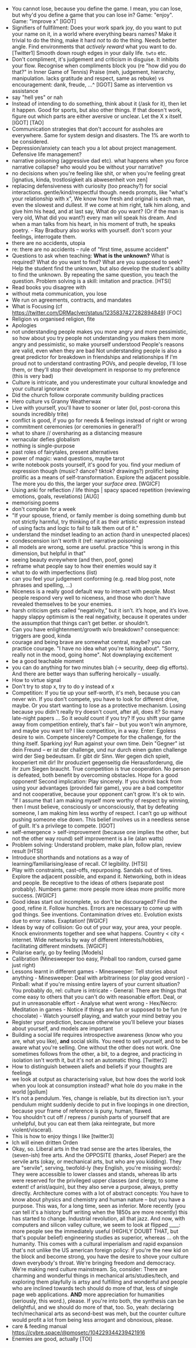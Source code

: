 - You cannot lose, because you define the game. I mean, you can lose, but why'd you define a game that you can lose
      in? Game: "enjoy". Game: "improve x" [IGOT]
- Signifiers of fullfilment: Does your work spark joy, do you want to put your name on it, in a world where everything bears names?
      Make it trivial to do the thing, make it hard *not* to do the thing. Needs better angle.
      Find environments that *actively reward* what you want to do. [Twitter1]
      Smooth down rough edges in your daily life. ``twto`` etc.
- Don't compliment, it's judgement and criticism in disguise. It inhibits your flow. Recognise when compliments
      block you (re "how did you do that?" in Inner Game of Tennis)
      Praise (meh, judgement, hierarchy, manipulation. lacks gratitude and respect, same as rebuke) vs encouragement:
      dank, freude, …^ [IGOT]
      Same as intervention vs assistance
- say "hell yes" or nah
- Instead of intending to do something, think about it (/ask for it), then let it happen. Good for sports, but also other things.
      If that doesn't work, figure out which parts are either aversive or unclear. Let the X x itself. [IGOT] [TAO]
- Communication strategies that don't account for assholes are everywhere. Same for system design and disasters. The
      1% are worth to be considered.
- Depression/anxiety can teach you a lot about project management. Defensive life management?
- narrative poisoning (aggressive dad etc). what happens when you force narrative collapse? who would you be without
      your narrative?
- no decisions when you're feeling like shit, or when you're feeling great [ignatius, kinda, trostlosigkeit als
      abwesenheit von zen]
- replacing defensiveness with curiosity (too preachy?) for social interactions. gentle/kind/respectful though.
      needs prompts, like "what's your relationship with x", We know how fresh and original is each man, even the slowest and dullest. If we come at him right, talk him along, and give him his head, and at last say, What do you want? (Or if the man is very old, What did you want?) every man will speak his dream. And when a man talks from his heart, in his moment of truth, he speaks poetry. - Ray Bradbury
      also works with yourself. don't scorn your feelings, interrogate them.
- there are no accidents, utopia
- re: there are no accidents – rule of "first time, assume accident"
- Questions to ask when teaching: **What is the unknown?** What is required? What do you want to find? What are you
      supposed to seek? Help the student find the unknown, but also develop the student's ability to find the unknown.
      By repeating the same question, you teach the question. Problem solving is a skill: imitation and practice.
      [HTSI]
- Read books you disagree with
- without meta communication, you lose
- We run on agreements, contracts, and mandates
- What is Focusing (cf https://twitter.com/DRMacIver/status/1235837427282894849) [FOC]
- Religion vs organised religion, fite
- Apologies
- not understanding people makes you more angry and more pessimistic, so how about you try
      people not understanding you makes them more angry and pessimistic, so make yourself understood
      People's reasons are valid, even when they are bad
      Not understanding people is also a great predictor for breakdown in friendships and relationships
      If I'm proud not to understand contrasting POVs, and people develop, I'll lose them, or they'll
      stop their development in response to my preference (this is very bad)
- Culture is intricate, and you underestimate your cultural knowledge and your cultural ignorance
- Did the church follow corporate community building practices
- Hero culture vs Granny Weatherwax
- Live with yourself, you'll have to sooner or later (lol, post-corona this sounds incredibly trite)
- conflict is good, if you go for needs & feelings instead of right or wrong
- commitment ceremonies (or ceremonies in general?)
- what to share // oversharing as a distancing measure
- vernacular defies globalism
- nothing is single-purpose
- past roles of fairytales, present alternatives
- power of magic: wand questions, maybe tarot
- write notebook posts yourself, it's good for you. find your medium of expression though (music? dance? tiktok?
      drawings?) prolific! being prolific as a means of self-transformation. Explore the adjacent possible.
      The more you do this, the larger your *surface area*. [WGICF]
- Using anki for reflection / life things | spacy spaced repetition (reviewing emotions, goals, revelations) [AUG]
- memorising poems
- don't complain for a week
- "If your spouse, friend, or family member is doing something dumb but not strictly harmful, try thinking of it as their artistic expression instead of using facts and logic to fail to talk them out of it."
- understand the mindset leading to an action (hard in unexpected places)
- condescension isn't worth it (ref: narrative poisoning)
- all models are wrong, some are useful. practice "this is wrong in this dimension, but helpful in that"
- seeing beauty evreywhere (and then, poof, gone)
- reframe what people say to how their enemies would say it
- what to do with imperfections (list)
- can you feel your judgement conforming (e.g. read blog post, note phrases and spelling, …)
- Niceness is a really good default way to interact with people. Most people respond very well to niceness, and those who don't have revealed themselves to be your enemies.
- harsh criticism gets called “negativity,” but it isn’t. it’s hope, and it’s love. happy slappy optimism is the real negativity, because it operates under the assumption that things can’t get better. or shouldn’t.
- Can you have enlightenment/growth w/o breakdown? consequence: triggers are good, kinda
- courage and being brave are somewhat central, maybe? you can practice courage. "I have no idea what you're talking
      about". "Sorry, really not in the mood, going home". Not downplaying excitement
- be a good teachable moment
- you can do anything for two minutes blah (-> security, deep dig efforts). And there are better ways than suffering
      heroically – usually.
- How to virtue signal
- Don't try to stop x, try to do y instead of x
- Competition: If you tie up your self-worth, it's meh, because you can never win. If you don't compete, you have to
      look for different drive, maybe. Or you start wanting to lose as a protective mechanism. Losing because you didn't
      really try doesn't count, after all, does it? So many late-night papers … So it *would* count if you try?
      If you shift your game away from competition entirely, that's fair – but you won't win anymore, and maybe you want
      to? I like competition, in a way. Enter: Egoless desire to win. Compete sincerely? Compete for the challenge, for
      the thing itself. Sparking joy! Run against your own time. Dein "Gegner" ist dein Freund – er ist der challenge,
      und nur durch einen guten challenge wird der Sieg bedeutsam. Er gibt dir Sinn. Wer gegen dich spielt, kooperiert
      mit dir! Ihr produziert gegenseitig die Herausforderung, die ihr zum Siegen braucht. True competition is true
      cooperation. No person is defeated, both benefit by overcoming obstacles. Hope for a good opponent!
      Second implication: Play sincerely. If you shrink back from using your advantages (provided fair game), you are a
      bad competitor and not cooperative, because your opponent can't grow. It's ok to win. "If I assume that I am
      making myself more worthy of respect by winning, then I must believe, consciously or unconsciously, that by
      defeating someone, I am making him less worthy of respect. I can’t go up without pushing someone else down. This
      belief involves us in a needless sense of guilt. It's a privilege to compete. [IGOT]
- self-emergence > self-improvement (because one implies the other, but not the other way round)
      self improvement is a lie (alan watts)
- Problem solving: Understand problem, make plan, follow plan, review result [HTSI]
- Introduce shorthands and notations as a way of learning/familiarising/ease of recall. Cf legibility. [HTSI]
- Play with constraints, cast-offs, repurposing. Sandals out of tires. Explore the adjacent possible, and expand it.
      Networking, both in ideas and people. Be receptive to the ideas of others (separate post probably). Numbers game:
      more people more ideas more prolific more success. [WGICF]
- Good ideas start out incomplete, so don't be discouraged? Find the good, refine it. Follow hunches.
      Errors are necessary to come up with god things. See inventions. Contamination drives etc. Evolution exists due to
      error rates. Exaptation! [WGICF]
- Ideas by way of collision: Go out of your way, your area, your people. Knock environments together and see what
      happens. Country < city < internet. Wide networks by way of different interests/hobbies, facilitating different
      mindsets. [WGICF]
- Polarise early, go by feeling [Models]
- Calibration (Minesweeper too easy, Pinball too random, cursed game just right)
- Lessons learnt in different games
      - Minesweeper: Tell stories about anything
      - Minesweeper: Deal with arbitrariness (or play good version)
      - Pinball: what if you're missing entire layers of your current situation? You probably do, rel: culture is intricate
      - General: There are things that come easy to others that you can't do with reasonable effort. Deal, or put in
        unreasonable effort
      - Analyse what went wrong
      - Hex/Necro: Meditation in games
      - Notice if things are fun or supposed to be fun (re chocolate)
      - Watch yourself playing, and watch your mind betray you
- Register your prediction, because otherwise you'll believe your biases about yourself, and models are important
- Building a social life requires introspective awareness (know who you are, what you like), **and** social skills.
      You need to sell yourself, and to be aware what you're selling. One without the other does not work.
      One sometimes follows from the other, a bit, to a degree, and practicing in isolation isn't worth it, but it's not
      an automatic thing. [Twitter2]
- How to distinguish between aliefs and beliefs if your thoughts are feelings
- we look at output as characterising value, but how does the world look when you look at consumption instead?
      what hole do you make in the world [gollum]
- It's not a pendulum. Yes, change is reliable, but its direction isn't. your pendulum might suddenly decide to put
      in five loopings in one direction, because your frame of reference is puny, human, flawed.
- You shouldn't cut off / repress / punish parts of yourself that are unhelpful, but you can eat them (aka
      reintegrate, but more violent/visceral).
- This is how to enjoy things I like [twitter3]
- Ich will einen dritten Orden
- Okay, so. Liberal arts in the trad sense are the artes liberales, the (seven-ish) free arts. And the OPPOSITE
      (thanks, Josef Pieper) are the servile arts (okay, or mechanical arts, but who are you kidding). They are
      "servile", serving, twofold-ly (hey English, you're missing words): They were accessible to lower classes and
      stands, whereas lib arts were reserved for the privileged upper classes (and clergy, to some extent!
      cf arist/aquin), but they also serve a purpose, always, pretty directly. Architecture comes with a lot of abstract
      concepts: You have to know about physics and chemistry and human nature – but you have a purpose. This was, for a
      long time, seen as inferior. More recently (you can tell it's a history buff writing when the 1850s are more
      recently) this has started to change. Industrial revolution, all that jazz. And now, with computers and silicon
      valley culture, we seem to look at flipped ____: more people see the immediately useful (HIGHLY DOUBT THAT, but
      that's popular belief) engineering studies as superior, whereas … oh the humanity. This comes with a cultural
      imperialism and rapid expansion that's not unlike the US american foreign policy: if you're the new kid on the
      block and become strong, you have the desire to shove your culture down everybody's throat. We're bringing freedom
      and democracy. We're making nerd culture mainstream.
      So, consider: There are charming and wonderful things in mechanical arts/studies/tech, and exploring them
      playfully is artsy and fulfilling and wonderful and people who are inclined towards tech should do more of that,
      less of single page web applications. **AND** more appreciation for humanities (seriously, this word.), please. If
      you're into both, the synthesis can be delightful, and we should do more of that, too. So, yeah: declaring
      tech/mechanical arts as second-best was meh, but the counter culture would profit a lot from being less arrogant
      and obnoxious, please.
- care & feeding manual https://cybre.space/@pmosetc/104229344239421916
- Enemies are good, actually [TOI]
